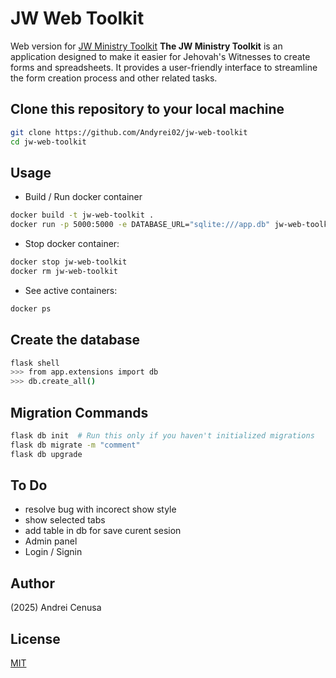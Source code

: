 # JW Web Toolkit
Web version for [JW Ministry Toolkit](https://github.com/Andyrei02/jw-ministry-toolkit)
**The JW Ministry Toolkit** is an application designed to make it easier for Jehovah's Witnesses to create forms and spreadsheets. It provides a user-friendly interface to streamline the form creation process and other related tasks.

## Clone this repository to your local machine
```bash
git clone https://github.com/Andyrei02/jw-web-toolkit
cd jw-web-toolkit
```
## Usage
- Build / Run docker container
```bash
docker build -t jw-web-toolkit .
docker run -p 5000:5000 -e DATABASE_URL="sqlite:///app.db" jw-web-toolkit
```
- Stop docker container:
```bash
docker stop jw-web-toolkit
docker rm jw-web-toolkit
```
- See active containers:
```bash
docker ps
```

## Create the database
```bash
flask shell
>>> from app.extensions import db
>>> db.create_all()
```

## Migration Commands
```bash
flask db init  # Run this only if you haven't initialized migrations
flask db migrate -m "comment"
flask db upgrade
```

## To Do
- resolve bug with incorect show style
- show selected tabs
- add table in db for save curent sesion
- Admin panel
- Login / Signin 

## Author

(2025) Andrei Cenusa


## License

[MIT](https://choosealicense.com/licenses/mit/)
